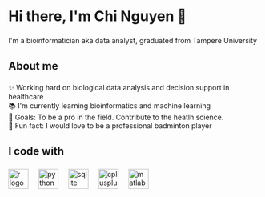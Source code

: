 <h1 align="left">Hi there, I'm Chi Nguyen 👋 </h1>

###

<p align="left">I'm a bioinformatician aka data analyst, graduated from Tampere University</p>

###

<h2 align="left">About me</h2>

###

<p align="left">✨ Working hard on biological data analysis and decision support in healthcare <br>📚 I'm currently learning bioinformatics and machine learning<br>🎯 Goals: To be a pro in the field. Contribute to the heatlh science.<br>🎲 Fun fact: I would love to be a professional badminton player</p>

###

<h2 align="left">I code with</h2>

###

<div align="left">
  <img src="https://cdn.jsdelivr.net/gh/devicons/devicon/icons/r/r-original.svg" height="40" alt="r logo"  />
  <img width="12" />
  <img src="https://cdn.jsdelivr.net/gh/devicons/devicon/icons/python/python-original.svg" height="40" alt="python logo"  />
  <img width="12" />
  <img src="https://cdn.jsdelivr.net/gh/devicons/devicon/icons/sqlite/sqlite-original.svg" height="40" alt="sqlite logo"  />
  <img width="12" />
  <img src="https://cdn.jsdelivr.net/gh/devicons/devicon/icons/cplusplus/cplusplus-original.svg" height="40" alt="cplusplus logo"  />
  <img width="12" />
  <img src="https://cdn.jsdelivr.net/gh/devicons/devicon/icons/matlab/matlab-original.svg" height="40" alt="matlab logo"  />
  <img width="12" />
</div>

###

